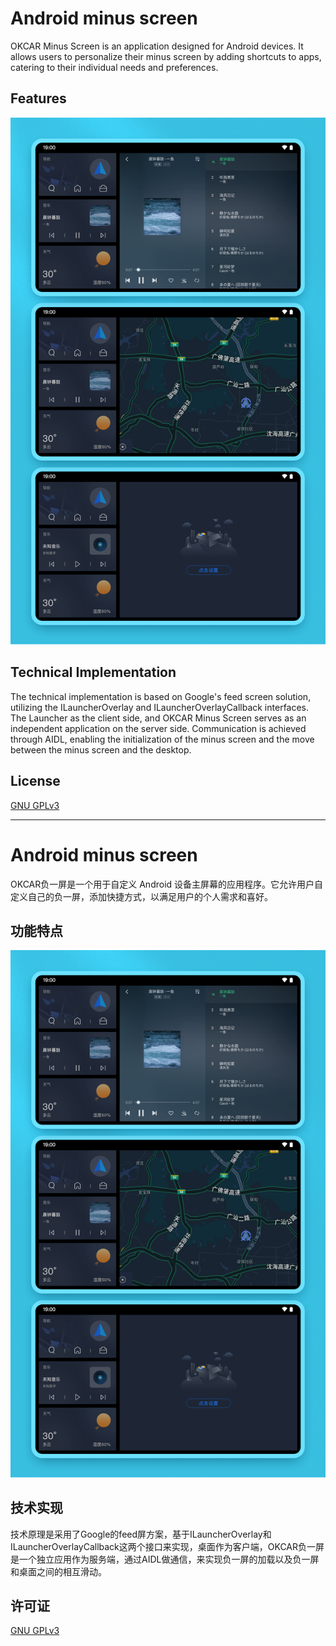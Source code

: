 

# Android minus screen
OKCAR Minus Screen is an application designed for Android devices. It allows users to personalize their minus screen by adding shortcuts to apps, catering to their individual needs and preferences.

## Features
![Screenshots](screenshots/MinusscreenCN.png)

## Technical Implementation
The technical implementation is based on Google's feed screen solution, utilizing the ILauncherOverlay and ILauncherOverlayCallback interfaces. The Launcher as the client side, and OKCAR Minus Screen serves as an independent application on the server side. Communication is achieved through AIDL, enabling the initialization of the minus screen and the move between the minus screen and the desktop.

## License
[GNU GPLv3](LICENSE)

---

# Android minus screen
OKCAR负一屏是一个用于自定义 Android 设备主屏幕的应用程序。它允许用户自定义自己的负一屏，添加快捷方式，以满足用户的个人需求和喜好。

## 功能特点
![Screenshots](screenshots/MinusscreenCN.png)

## 技术实现
技术原理是采用了Google的feed屏方案，基于ILauncherOverlay和ILauncherOverlayCallback这两个接口来实现，桌面作为客户端，OKCAR负一屏是一个独立应用作为服务端，通过AIDL做通信，来实现负一屏的加载以及负一屏和桌面之间的相互滑动。

## 许可证
[GNU GPLv3](LICENSE)
